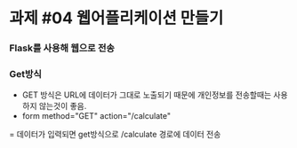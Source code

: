 # 과제 #04 웹어플리케이션 만들기

### Flask를 사용해 웹으로 전송

### Get방식 
- GET 방식은 URL에 데이터가 그대로 노출되기 때문에 개인정보를 전송할때는 사용하지 않는것이 좋음.
- form method="GET" action="/calculate"

 = 데이터가 입력되면 get방식으로 /calculate 경로에 데이터 전송

